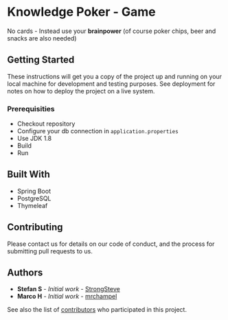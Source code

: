 # Knowledge Poker - Game

No cards - Instead use your **brainpower** (of course poker chips, beer and snacks are also needed)

## Getting Started

These instructions will get you a copy of the project up and running on your local machine for development and testing purposes. See deployment for notes on how to deploy the project on a live system.

### Prerequisities

* Checkout repository
* Configure your db connection in `application.properties`
* Use JDK 1.8
* Build
* Run

## Built With

* Spring Boot
* PostgreSQL
* Thymeleaf

## Contributing

Please contact us for details on our code of conduct, and the process for submitting pull requests to us.

## Authors

* **Stefan S** - *Initial work* - [StrongSteve](https://github.com/StrongSteve)
* **Marco H** - *Initial work* - [mrchampel](https://github.com/mrchampel)

See also the list of [contributors](https://github.com/StrongSteve/KnowledgePoker/graphs/contributors) who participated in this project.

